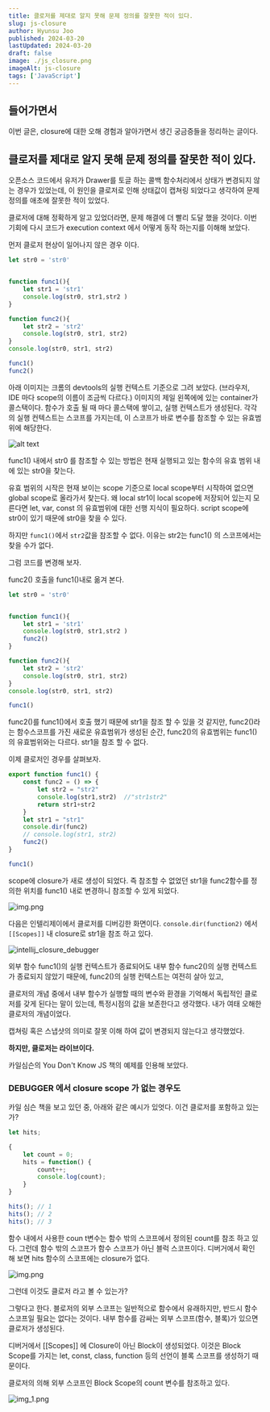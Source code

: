 ```yaml
---
title: 클로저를 제대로 알지 못해 문제 정의를 잘못한 적이 있다.
slug: js-closure
author: Hyunsu Joo
published: 2024-03-20
lastUpdated: 2024-03-20
draft: false
image: ./js_closure.png
imageAlt: js-closure
tags: ['JavaScript']
---
```


## 들어가면서 
이번 글은, closure에 대한 오해 경험과 알아가면서 생긴 궁금증들을 정리하는 글이다. 

## 클로저를 제대로 알지 못해 문제 정의를 잘못한 적이 있다.

오픈소스 코드에서 유저가 Drawer를 토글 하는 콜백 함수처리에서 상태가 변경되지 않는 경우가 있었는데, 이 원인을 클로저로 인해 상태값이
캡쳐링 되었다고 생각하여 문제 정의를 애초에 잘못한 적이 있었다. 

클로저에 대해 정확하게 알고 있었더라면, 문제 해결에 더 빨리 도달 했을 것이다.
이번 기회에 다시 코드가 execution context 에서 어떻게 동작 하는지를 이해해 보았다.

먼저 클로저 현상이 일어나지 않은 경우 이다. 

```javascript
let str0 = 'str0'


function func1(){
    let str1 = 'str1'
    console.log(str0, str1,str2 )
}

function func2(){
    let str2 = 'str2'
    console.log(str0, str1, str2)
}
console.log(str0, str1, str2)

func1()
func2()
```

아래 이미지는 크롬의 devtools의 실행 컨텍스트 기준으로 그려 보았다. (브라우저, IDE 마다 scope의 이름이 조금씩 다르다.)
이미지의 제일 왼쪽에에 있는 container가 콜스택이다. 함수가 호출 될 때 마다 콜스택에 쌓이고, 실행 컨텍스트가 생성된다.
각각의 실행 컨텍스트는 스코프를 가지는데, 이 스코프가 바로 변수를 참조할 수 있는 유효범위에 해당한다.

![alt text](../images/closure_1.png)

func1() 내에서 str0 를 참조할 수 있는 방법은
현재 실행되고 있는 함수의 유효 범위 내에 있는 str0을 찾는다.

유효 범위의 시작은 현재 보이는 scope 기준으로 local scope부터 시작하여
없으면 global scope로 올라가서 찾는다. 왜 local str1이 local scope에 저장되어 있는지 모른다면 let, var, const 의 유효범위에 대한 선행 지식이 필요하다.
script scope에 str0이 있기 때문에 str0을 찾을 수 있다.

하지만 `func1()`에서 `str2`값을 참조할 수 없다. 이유는 str2는 func1() 의 스코프에서는 찾을 수가 없다.  

그럼 코드를 변경해 보자. 

func2() 호출을 func1()내로 옮겨 본다.

```javascript
let str0 = 'str0'


function func1(){
    let str1 = 'str1'
    console.log(str0, str1,str2 )
    func2()
}

function func2(){
    let str2 = 'str2'
    console.log(str0, str1, str2)
}
console.log(str0, str1, str2)

func1()

```



func2()를 func1()에서 호출 했기 때문에 str1을 참조 할 수 있을 것 같지만, func2()라는 함수스코프를 가진 새로운 유효범위가 생성된 순간, func2()의
유효범위는 func1()의 유효범위와는 다르다. str1을 참조 할 수 없다.



이제 클로저인 경우를 살펴보자.

```javascript
export function func1() {
    const func2 = () => {
        let str2 = "str2"
        console.log(str1,str2)  //"str1str2"  
        return str1+str2
    }
    let str1 = "str1"
    console.dir(func2)
    // console.log(str1, str2) 
    func2()
}

func1()
```
scope에 closure가 새로 생성이 되었다. 즉 참조할 수 없었던 str1을 func2함수를 정의한 위치를 func1() 내로 변경하니 참조할 수 있게 되었다. 

![img.png](../images/closure_2.png)

다음은 인텔리제이에서 클로저를 디버깅한 화면이다. `console.dir(function2)` 에서 `[[Scopes]]` 내 closure로 str1을 참조 하고 있다. 



![intellij_closure_debugger](../images/closure_intellij_debugger.png)


외부 함수 func1()의 실행 컨텍스트가 종료되어도 내부 함수 func2()의 실행 컨텍스트가 종료되지 않았기 때문에, func2()의 실행 컨텍스트는 여전히 살아 있고,


클로저의 개념 중에서 내부 함수가 실행할 때의 변수와 환경을 기억해서 독립적인 클로저를 갖게 된다는 말이 있는데,
특정시점의 값을 보존한다고 생각했다. 
내가 여태 오해한 클로저의 개념이었다.

캡쳐링 혹은 스냅샷의 의미로 잘못 이해 하여 값이 변경되지 않는다고 생각했었다. 

**하지만, 클로저는 라이브이다.** 

카일심슨의 You Don't Know JS 책의 예제를 인용해 보았다.









### DEBUGGER 에서 closure scope 가 없는 경우도 
카일 심슨 책을 보고 있던 중, 아래와 같은 예시가 있엇다. 
이건 클로저를 포함하고 있는가? 

```javascript
let hits;

{
    let count = 0;
    hits = function() {
        count++;
        console.log(count);
    }
}

hits(); // 1
hits(); // 2
hits(); // 3
```
함수 내에서 사용한 coun t변수는 함수 밖의 스코프에서 정의된 count를 참조 하고 있다. 
그런데 함수 밖의 스코프가 함수 스코프가 아닌 블럭 스코프이다. 
디버거에서 확인 해 보면 hits 함수의 스코프에는 closure가 없다.

![img.png](../images/closure_3.png)

그런데 이것도 클로저 라고 볼 수 있는가?

그렇다고 한다. 블로저의 외부 스코프는 일반적으로 함수에서 유래하지만, 반드시 함수스코프일 필요는 없다는 것이다.
내부 함수를 감싸는 외부 스코프(함수, 블록)가 있으면 클로저가 생성된다.

디버거에서 [[Scopes]] 에 Closure이 아닌 Block이 생성되었다. 
이것은 Block Scope를 가지는 let, const, class, function 등의 선언이 블록 스코프를 생성하기 때문이다.

클로저의 의해 외부 스코프인 Block Scope의 count 변수를 참조하고 있다.

![img_1.png](../images/closure_blockScope.png)






